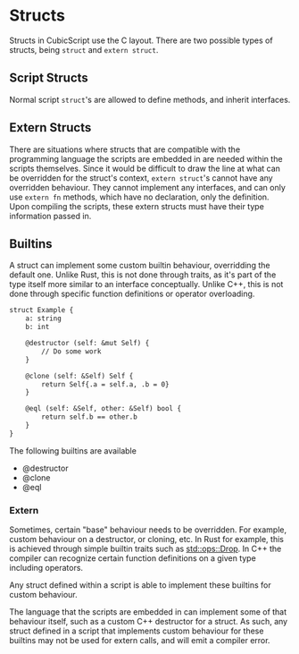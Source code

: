 # Structs

Structs in CubicScript use the C layout. There are two possible types of structs, being `struct` and `extern struct`.

## Script Structs

Normal script `struct`'s are allowed to define methods, and inherit interfaces.

## Extern Structs

There are situations where structs that are compatible with the programming language the scripts are embedded in are needed within the scripts themselves. Since it would be difficult to draw the line at what can be overridden for the struct's context, `extern struct`'s cannot have any overridden behaviour. They cannot implement any interfaces, and can only use `extern fn` methods, which have no declaration, only the definition. Upon compiling the scripts, these extern structs must have their type information passed in.

## Builtins

A struct can implement some custom builtin behaviour, overridding the default one. Unlike Rust, this is not done through traits, as it's part of the type itself more similar to an interface conceptually. Unlike C++, this is not done through specific function definitions or operator overloading.

```txt
struct Example {
    a: string
    b: int 

    @destructor (self: &mut Self) {
        // Do some work
    }

    @clone (self: &Self) Self {
        return Self{.a = self.a, .b = 0}
    }

    @eql (self: &Self, other: &Self) bool {
        return self.b == other.b
    }  
}
```

The following builtins are available

- @destructor
- @clone
- @eql

### Extern

Sometimes, certain "base" behaviour needs to be overridden. For example, custom behaviour on a destructor, or cloning, etc. In Rust for example, this is achieved through simple builtin traits such as [std::ops::Drop](https://doc.rust-lang.org/std/ops/trait.Drop.html). In C++ the compiler can recognize certain function definitions on a given type including operators.

Any struct defined within a script is able to implement these builtins for custom behaviour.

The language that the scripts are embedded in can implement some of that behaviour itself, such as a custom C++ destructor for a struct. As such, any struct defined in a script that implements custom behaviour for these builtins may not be used for extern calls, and will emit a compiler error.

